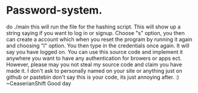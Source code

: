 # Password-system.
do ./main
this will run the file for the hashing script. 
This will show up a string saying if you want to log in or signup. 
Choose "s" option, you then can create a account which when you reset the program by running it again and choosing "l" option. 
You then type in the credentials once again. It will say you have logged on. 
You can use this source code and implement it anywhere you want to have any authentication for browers or apps ect. However, please may you not steal my source code and claim you have made it.
I don't ask to personally named on your site or anything just on github or pastebin don't say this is your code, its just annoying after. :)
~CeaserianShift Good day
